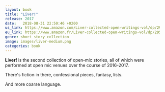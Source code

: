 ```yaml
---
layout: book
title: "Liver!"
release: 2017
date:   2018-08-31 22:50:46 +0200
us_link: https://www.amazon.com/Liver-collected-open-writings-vol/dp/2953100466
eu_link: https://www.amazon.fr/Liver-collected-open-writings-vol/dp/2953100466
genre: short story collection
image: images/liver-medium.png
categories: book
---
```


**Liver!** is the second collection of open-mic stories, all of which were performed at open mic venues over the course of 2016-2017.

There's fiction in there, confessional pieces, fantasy, lists.

And more coarse language.
